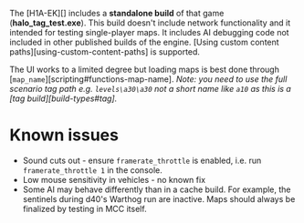 The [H1A-EK][] includes a **standalone build** of that game (**halo_tag_test.exe**). This build doesn't include network functionality and it intended for testing single-player maps. It includes AI debugging code not included in other published builds of the engine.
[Using custom content paths][using-custom-content-paths] is supported.

The UI works to a limited degree but loading maps is best done through [`map_name`][scripting#functions-map-name]. *Note: you need to use the full scenario tag path e.g. `levels\a30\a30` not a short name like `a10` as this is a [tag build][build-types#tag].*

# Known issues

* Sound cuts out - ensure `framerate_throttle` is enabled, i.e. run `framerate_throttle 1` in the console.
* Low mouse sensitivity in vehicles - no known fix
* Some AI may behave differently than in a cache build. For example, the sentinels during d40's Warthog run are inactive. Maps should always be finalized by testing in MCC itself.
